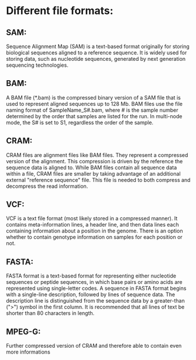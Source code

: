 # Different file formats:

## SAM:
Sequence Alignment Map (SAM) is a text-based format originally for storing biological sequences aligned to a reference sequence.
It is widely used for storing data, such as nucleotide sequences, generated by next generation sequencing technologies.

## BAM:
A BAM file (*.bam) is the compressed binary version of a SAM file that is used to represent aligned sequences up to 128 Mb.
BAM files use the file naming format of SampleName_S#.bam, where # is the sample number determined by the order that samples are 
listed for the run. In multi-node mode, the S# is set to S1, regardless the order of the sample.

## CRAM:
CRAM files are alignment files like BAM files. They represent a compressed version of the alignment. This compression is driven by 
the reference the sequence data is aligned to. While BAM files contain all sequence data within a file, CRAM files are smaller by 
taking advantage of an additional external "reference sequence" file. This file is needed to both compress and decompress the read information.

## VCF:
VCF is a text file format (most likely stored in a compressed manner). It contains meta-information lines, a header line, and then data lines 
each containing information about a position in the genome. There is an option whether to contain genotype information on samples for each position 
or not.

## FASTA:
FASTA format is a text-based format for representing either nucleotide sequences or peptide sequences, in which base pairs or amino acids are 
represented using single-letter codes. A sequence in FASTA format begins with a single-line description, followed by lines of sequence data. 
The description line is distinguished from the sequence data by a greater-than (">") symbol in the first column. It is recommended that all 
lines of text be shorter than 80 characters in length.

## MPEG-G:
Further compressed version of CRAM and therefore able to contain even more informations



